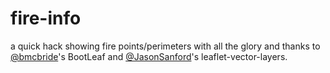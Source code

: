 fire-info
=========
a quick hack showing fire points/perimeters with all the glory and thanks to [@bmcbride](https://github.com/bmcbride/bootleaf)'s BootLeaf and [@JasonSanford](https://github.com/JasonSanford/leaflet-vector-layers)'s leaflet-vector-layers.
